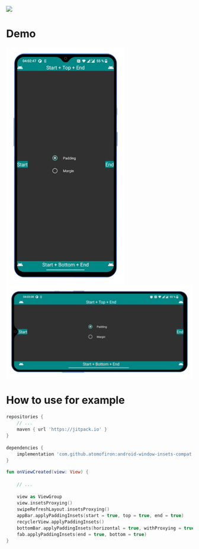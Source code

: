 [![](https://jitpack.io/v/atomofiron/android-window-insets-compat.svg)](https://jitpack.io/#atomofiron/android-window-insets-compat)

# Demo
<img src="https://github.com/Atomofiron/android-window-insets-compat/blob/main/stuff/insets_port.png" data-canonical-src="https://github.com/Atomofiron/android-window-insets-compat/blob/main/stuff/insets_port.png" width="320" /><img src="https://github.com/Atomofiron/android-window-insets-compat/blob/main/stuff/insets_land.png" data-canonical-src="https://github.com/Atomofiron/android-window-insets-compat/blob/main/stuff/insets_land.png" width="640" />

# How to use for example
```gradle
repositories {
    // ...
    maven { url 'https://jitpack.io' }
}

dependencies {
    implementation 'com.github.atomofiron:android-window-insets-compat:1.1.0'
}
```

```kotlin
fun onViewCreated(view: View) {

    // ...

    view as ViewGroup
    view.insetsProxying()
    swipeRefreshLayout.insetsProxying()
    appBar.applyPaddingInsets(start = true, top = true, end = true)
    recyclerView.applyPaddingInsets()
    bottomBar.applyPaddingInsets(horizontal = true, withProxying = true)
    fab.applyPaddingInsets(end = true, bottom = true)
}
```
